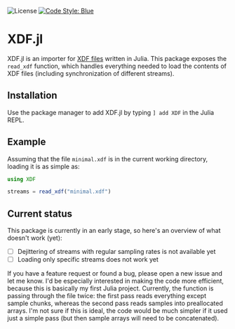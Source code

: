 ![License](https://img.shields.io/github/license/cbrnr/XDF.jl)
[![Code Style: Blue](https://img.shields.io/badge/code%20style-blue-4495d1.svg)](https://github.com/invenia/BlueStyle)

XDF.jl
======
XDF.jl is an importer for [XDF files](https://github.com/sccn/xdf/wiki/Specifications) written in Julia. This package exposes the `read_xdf` function, which handles everything needed to load the contents of XDF files (including synchronization of different streams).

## Installation
Use the package manager to add XDF.jl by typing `] add XDF` in the Julia REPL.

## Example
Assuming that the file `minimal.xdf` is in the current working directory, loading it is as simple as:
```julia
using XDF

streams = read_xdf("minimal.xdf")
```

## Current status
This package is currently in an early stage, so here's an overview of what doesn't work (yet):

- [ ] Dejittering of streams with regular sampling rates is not available yet
- [ ] Loading only specific streams does not work yet

If you have a feature request or found a bug, please open a new issue and let me know. I'd be especially interested in making the code more efficient, because this is basically my first Julia project. Currently, the function is passing through the file twice: the first pass reads everything except sample chunks, whereas the second pass reads samples into preallocated arrays. I'm not sure if this is ideal, the code would be much simpler if it used just a simple pass (but then sample arrays will need to be concatenated).
